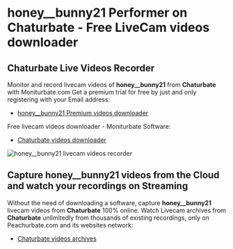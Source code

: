 # honey__bunny21 Performer on Chaturbate - Free LiveCam videos downloader

## Chaturbate Live Videos Recorder

Monitor and record livecam videos of **honey__bunny21** from **Chaturbate** with Moniturbate.com
Get a premium trial for free by just and only registering with your Email address:
* [honey__bunny21 Premium videos downloader](https://moniturbate.com/request-demo-licence-key.html)

Free livecam videos downloader - Moniturbate Software:
* [Chaturbate videos downloader](https://moniturbate.com/moniturbate-download-software.html)

![honey__bunny21 livecam videos recorder](https://peachurnet.com/templates/moniturbate-software.png)


## Capture honey__bunny21 videos from the Cloud and watch your recordings on Streaming

Without the need of downloading a software, capture **honey__bunny21** livecam videos from **Chaturbate** 100% online.
Watch Livecam archives from **Chaturbate** unlimitedly from thousands of existing recordings, only on Peachurbate.com and its websites network:
* [Chaturbate videos archives](https://peachurnet.com/)